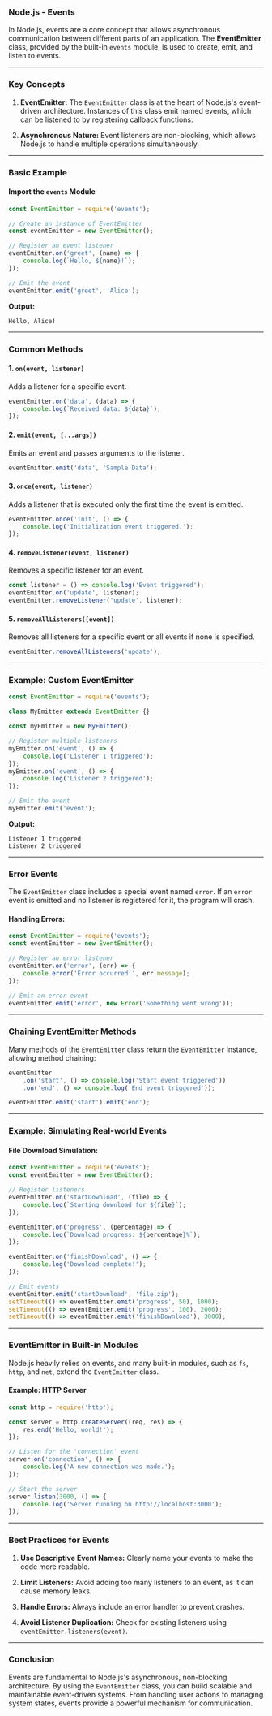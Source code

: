 ### **Node.js - Events**

In Node.js, events are a core concept that allows asynchronous communication between different parts of an application. The **EventEmitter** class, provided by the built-in `events` module, is used to create, emit, and listen to events.

---

### **Key Concepts**

1. **EventEmitter:**
   The `EventEmitter` class is at the heart of Node.js's event-driven architecture. Instances of this class emit named events, which can be listened to by registering callback functions.

2. **Asynchronous Nature:**
   Event listeners are non-blocking, which allows Node.js to handle multiple operations simultaneously.

---

### **Basic Example**

#### Import the `events` Module
```javascript
const EventEmitter = require('events');

// Create an instance of EventEmitter
const eventEmitter = new EventEmitter();

// Register an event listener
eventEmitter.on('greet', (name) => {
    console.log(`Hello, ${name}!`);
});

// Emit the event
eventEmitter.emit('greet', 'Alice');
```

**Output:**
```
Hello, Alice!
```

---

### **Common Methods**

#### 1. **`on(event, listener)`**
   Adds a listener for a specific event.
   ```javascript
   eventEmitter.on('data', (data) => {
       console.log(`Received data: ${data}`);
   });
   ```

#### 2. **`emit(event, [...args])`**
   Emits an event and passes arguments to the listener.
   ```javascript
   eventEmitter.emit('data', 'Sample Data');
   ```

#### 3. **`once(event, listener)`**
   Adds a listener that is executed only the first time the event is emitted.
   ```javascript
   eventEmitter.once('init', () => {
       console.log('Initialization event triggered.');
   });
   ```

#### 4. **`removeListener(event, listener)`**
   Removes a specific listener for an event.
   ```javascript
   const listener = () => console.log('Event triggered');
   eventEmitter.on('update', listener);
   eventEmitter.removeListener('update', listener);
   ```

#### 5. **`removeAllListeners([event])`**
   Removes all listeners for a specific event or all events if none is specified.
   ```javascript
   eventEmitter.removeAllListeners('update');
   ```

---

### **Example: Custom EventEmitter**

```javascript
const EventEmitter = require('events');

class MyEmitter extends EventEmitter {}

const myEmitter = new MyEmitter();

// Register multiple listeners
myEmitter.on('event', () => {
    console.log('Listener 1 triggered');
});
myEmitter.on('event', () => {
    console.log('Listener 2 triggered');
});

// Emit the event
myEmitter.emit('event');
```

**Output:**
```
Listener 1 triggered
Listener 2 triggered
```

---

### **Error Events**

The `EventEmitter` class includes a special event named `error`. If an `error` event is emitted and no listener is registered for it, the program will crash.

#### Handling Errors:
```javascript
const EventEmitter = require('events');
const eventEmitter = new EventEmitter();

// Register an error listener
eventEmitter.on('error', (err) => {
    console.error('Error occurred:', err.message);
});

// Emit an error event
eventEmitter.emit('error', new Error('Something went wrong'));
```

---

### **Chaining EventEmitter Methods**

Many methods of the `EventEmitter` class return the `EventEmitter` instance, allowing method chaining:
```javascript
eventEmitter
    .on('start', () => console.log('Start event triggered'))
    .on('end', () => console.log('End event triggered'));

eventEmitter.emit('start').emit('end');
```

---

### **Example: Simulating Real-world Events**

#### File Download Simulation:
```javascript
const EventEmitter = require('events');
const eventEmitter = new EventEmitter();

// Register listeners
eventEmitter.on('startDownload', (file) => {
    console.log(`Starting download for ${file}`);
});

eventEmitter.on('progress', (percentage) => {
    console.log(`Download progress: ${percentage}%`);
});

eventEmitter.on('finishDownload', () => {
    console.log('Download complete!');
});

// Emit events
eventEmitter.emit('startDownload', 'file.zip');
setTimeout(() => eventEmitter.emit('progress', 50), 1000);
setTimeout(() => eventEmitter.emit('progress', 100), 2000);
setTimeout(() => eventEmitter.emit('finishDownload'), 3000);
```

---

### **EventEmitter in Built-in Modules**

Node.js heavily relies on events, and many built-in modules, such as `fs`, `http`, and `net`, extend the `EventEmitter` class.

#### Example: HTTP Server
```javascript
const http = require('http');

const server = http.createServer((req, res) => {
    res.end('Hello, world!');
});

// Listen for the 'connection' event
server.on('connection', () => {
    console.log('A new connection was made.');
});

// Start the server
server.listen(3000, () => {
    console.log('Server running on http://localhost:3000');
});
```

---

### **Best Practices for Events**

1. **Use Descriptive Event Names:**
   Clearly name your events to make the code more readable.

2. **Limit Listeners:**
   Avoid adding too many listeners to an event, as it can cause memory leaks.

3. **Handle Errors:**
   Always include an error handler to prevent crashes.

4. **Avoid Listener Duplication:**
   Check for existing listeners using `eventEmitter.listeners(event)`.

---

### **Conclusion**

Events are fundamental to Node.js's asynchronous, non-blocking architecture. By using the `EventEmitter` class, you can build scalable and maintainable event-driven systems. From handling user actions to managing system states, events provide a powerful mechanism for communication.
